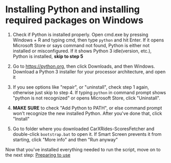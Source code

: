 # Installing Python and installing required packages on Windows

1. Check if Python is installed properly. Open cmd.exe by pressing Windows + R and typing cmd, then type `python` and hit Enter. If it opens Microsoft Store or says command not found, Python is either not installed or misconfigured. If it shows Python 3 idle(version, etc.), Python is installed, **skip to step 5**

2. Go to https://python.org, then click Downloads, and then Windows. Download a Python 3 installer for your processor architecture, and open it

3. If you see options like "repair", or "uninstall", check step 1 again, otherwise just skip to step 4. If typing `python` in command prompt shows "python is not recognized" or opens Microsoft Store, click "Uninstall".

4. **MAKE SURE** to check "Add Python to PATH", or else command prompt won't recognize the new installed Python. After you've done that, click "Install"

5. Go to folder where you downloaded CarXRides-ScoresFetcher and double-click `bootstrap.bat` to open it. If Smart Screen prevents it from starting, click "More info" and then "Run anyway"

Now that you've installed everything needed to run the script, move on to the next step: [Preparing to use](./README.md#preparing-to-use)